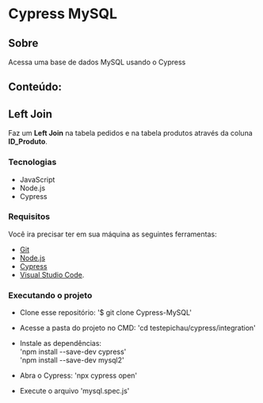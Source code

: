 # Cypress MySQL

## Sobre
Acessa uma base de dados MySQL usando o Cypress
## Conteúdo:
## Left Join
Faz um <strong>Left Join</strong> na tabela pedidos e na tabela produtos através da coluna <strong>ID_Produto</strong>.

### Tecnologias
- JavaScript
- Node.js
- Cypress

### Requisitos
Você ira precisar ter em sua máquina as seguintes ferramentas:
- [Git](https://git-scm.com)
- [Node.js](https://nodejs.org/en/)
- [Cypress](https://www.npmjs.com/package/cypress)
- [Visual Studio Code](https://code.visualstudio.com/).

### Executando o projeto
- Clone esse repositório:
'$ git clone Cypress-MySQL'

- Acesse a pasta do projeto no CMD:
'cd testepichau/cypress/integration'
- Instale as dependências: <br>
'npm install --save-dev cypress' <br>
'npm install --save-dev mysql2'
- Abra o Cypress:
'npx cypress open'
- Execute o arquivo 'mysql.spec.js'




